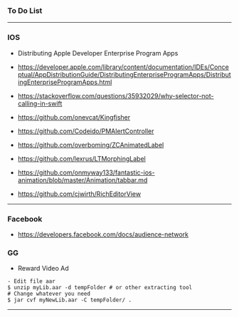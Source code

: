 ### To Do List
 
----------------
### IOS

* Distributing Apple Developer Enterprise Program Apps
* https://developer.apple.com/library/content/documentation/IDEs/Conceptual/AppDistributionGuide/DistributingEnterpriseProgramApps/DistributingEnterpriseProgramApps.html

* https://stackoverflow.com/questions/35932029/why-selector-not-calling-in-swift
* https://github.com/onevcat/Kingfisher
* https://github.com/Codeido/PMAlertController
* https://github.com/overboming/ZCAnimatedLabel
* https://github.com/lexrus/LTMorphingLabel
* https://github.com/onmyway133/fantastic-ios-animation/blob/master/Animation/tabbar.md
* https://github.com/cjwirth/RichEditorView

-----------

### Facebook
* https://developers.facebook.com/docs/audience-network

### GG 
* Reward Video Ad

```
- Edit file aar 
$ unzip myLib.aar -d tempFolder # or other extracting tool
# Change whatever you need
$ jar cvf myNewLib.aar -C tempFolder/ .
```




-------------------









